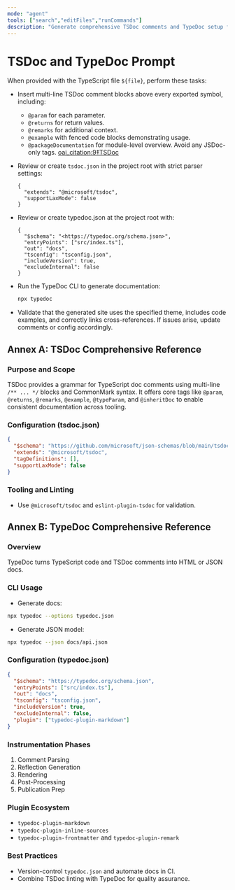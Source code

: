 ```yaml
---
mode: "agent"
tools: ["search","editFiles","runCommands"]
description: "Generate comprehensive TSDoc comments and TypeDoc setup for a TypeScript module"
---
```


# TSDoc and TypeDoc Prompt

When provided with the TypeScript file `${file}`, perform these tasks:

- Insert multi-line TSDoc comment blocks above every exported symbol, including:
  - `@param` for each parameter.
  - `@returns` for return values.
  - `@remarks` for additional context.
  - `@example` with fenced code blocks demonstrating usage.
  - `@packageDocumentation` for module-level overview.
  Avoid any JSDoc-only tags.  [oai_citation:9‡TSDoc](https://tsdoc.org/?utm_source=chatgpt.com)

- Review or create `tsdoc.json` in the project root with strict parser settings:

  ```jsonc
  {
    "extends": "@microsoft/tsdoc",
    "supportLaxMode": false
  }
  ```

- Review or create typedoc.json at the project root with:

  ```jsonc
  {
    "$schema": "<https://typedoc.org/schema.json>",
    "entryPoints": ["src/index.ts"],
    "out": "docs",
    "tsconfig": "tsconfig.json",
    "includeVersion": true,
    "excludeInternal": false
  }
  ```

- Run the TypeDoc CLI to generate documentation:

  ```bash
  npx typedoc
  ```

- Validate that the generated site uses the specified theme, includes code examples, and correctly links cross-references. If issues arise, update comments or config accordingly.

## Annex A: TSDoc Comprehensive Reference

### Purpose and Scope

TSDoc provides a grammar for TypeScript doc comments using multi-line
`/** ... */` blocks and CommonMark syntax. It offers core tags like
`@param`, `@returns`, `@remarks`, `@example`, `@typeParam`, and
`@inheritDoc` to enable consistent documentation across tooling.

### Configuration (tsdoc.json)

```json
{
  "$schema": "https://github.com/microsoft/json-schemas/blob/main/tsdoc/v0/tsdoc.schema.json",
  "extends": "@microsoft/tsdoc",
  "tagDefinitions": [],
  "supportLaxMode": false
}
```

### Tooling and Linting

- Use `@microsoft/tsdoc` and `eslint-plugin-tsdoc` for validation.

## Annex B: TypeDoc Comprehensive Reference

### Overview

TypeDoc turns TypeScript code and TSDoc comments into HTML or JSON docs.

### CLI Usage

- Generate docs:

```bash
npx typedoc --options typedoc.json
```

- Generate JSON model:

```bash
npx typedoc --json docs/api.json
```

### Configuration (typedoc.json)

```json
{
  "$schema": "https://typedoc.org/schema.json",
  "entryPoints": ["src/index.ts"],
  "out": "docs",
  "tsconfig": "tsconfig.json",
  "includeVersion": true,
  "excludeInternal": false,
  "plugin": ["typedoc-plugin-markdown"]
}
```

### Instrumentation Phases

1. Comment Parsing
2. Reflection Generation
3. Rendering
4. Post-Processing
5. Publication Prep

### Plugin Ecosystem

- `typedoc-plugin-markdown`
- `typedoc-plugin-inline-sources`
- `typedoc-plugin-frontmatter` and `typedoc-plugin-remark`

### Best Practices

- Version-control `typedoc.json` and automate docs in CI.
- Combine TSDoc linting with TypeDoc for quality assurance.
